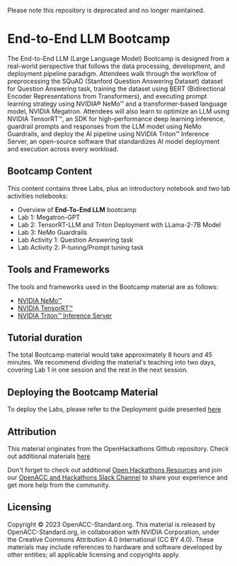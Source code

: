 Please note this repository is deprecated and no longer maintained.



# End-to-End LLM Bootcamp

The End-to-End LLM (Large Language Model) Bootcamp is designed from a real-world perspective that follows the data processing, development, and deployment pipeline paradigm. Attendees walk through the workflow of preprocessing the SQuAD (Stanford Question Answering Dataset) dataset for Question Answering task, training the dataset using BERT (Bidirectional Encoder Representations from Transformers), and executing prompt learning strategy using NVIDIA® NeMo™ and a transformer-based language model, NVIDIA Megatron. Attendees will also learn to optimize an LLM using NVIDIA TensorRT™, an SDK for high-performance deep learning inference, guardrail prompts and responses from the LLM model using NeMo Guardrails, and deploy the AI pipeline using NVIDIA Triton™ Inference Server, an open-source software that standardizes AI model deployment and execution across every workload.


## Bootcamp Content

This content contains three Labs, plus an introductory notebook and two lab activities notebooks:

- Overview of **End-To-End LLM** bootcamp
- Lab 1: Megatron-GPT
- Lab 2: TensorRT-LLM and Triton Deployment with LLama-2-7B Model
- Lab 3: NeMo Guardrails  
- Lab Activity 1: Question Answering task 
- Lab Activity 2: P-tuning/Prompt tuning task



## Tools and Frameworks

The tools and frameworks used in the Bootcamp material are as follows:

- [NVIDIA NeMo™](https://www.nvidia.com/en-us/ai-data-science/generative-ai/nemo-framework/)
- [NVIDIA TensorRT™](https://developer.nvidia.com/tensorrt)
- [NVIDIA Triton™ Inference Server](https://www.nvidia.com/en-us/ai-data-science/products/triton-inference-server/)


## Tutorial duration

The total Bootcamp material would take approximately 8 hours and 45 minutes. We recommend dividing the material's teaching into two days, covering Lab 1 in one session and the rest in the next session.


## Deploying the Bootcamp Material

To deploy the Labs, please refer to the Deployment guide presented [here](https://github.com/openhackathons-org/End-to-End-NLP/blob/main/Deployment_Guide.md)


## Attribution

This material originates from the OpenHackathons Github repository. Check out additional materials [here](https://github.com/openhackathons-org)

Don't forget to check out additional [Open Hackathons Resources](https://www.openhackathons.org/s/technical-resources) and join our [OpenACC and Hackathons Slack Channel](https://www.openacc.org/community#slack) to share your experience and get more help from the community.


## Licensing

Copyright © 2023 OpenACC-Standard.org. This material is released by OpenACC-Standard.org, in collaboration with NVIDIA Corporation, under the Creative Commons Attribution 4.0 International (CC BY 4.0). These materials may include references to hardware and software developed by other entities; all applicable licensing and copyrights apply.

